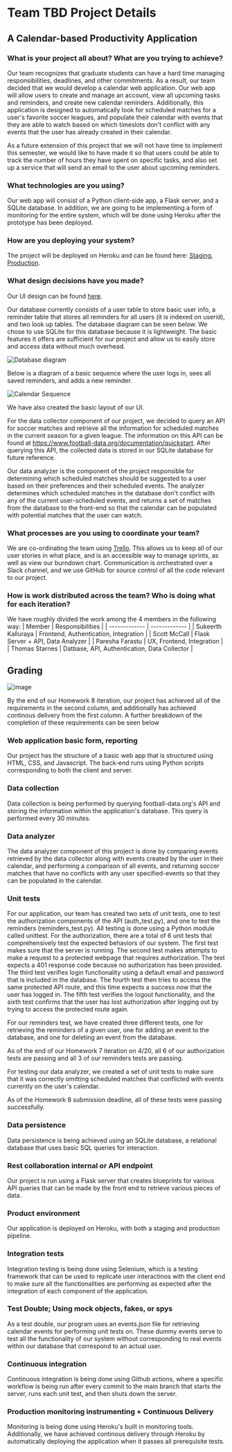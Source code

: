 # Team TBD Project Details

## A Calendar-based Productivity Application

### What is your project all about? What are you trying to achieve?

Our team recognizes that graduate students can have a hard time managing responsibilities, deadlines, and other commitments. As a result, our team decided that we would develop a calendar web application. Our web app will allow users to create and manage an account, view all upcoming tasks and reminders, and create new calendar reminders. Additionally, this application is designed to automatically look for scheduled matches for a user's favorite soccer leagues, and populate their calendar with events that they are able to watch based on which timeslots don't conflict with any events that the user has already created in their calendar.

As a future extension of this project that we will not have time to implement this semester, we would like to have made it so that users could be able to track the number of hours they have spent on specific tasks, and also set up a service that will send an email to the user about upcoming reminders.

### What technologies are you using?

Our web app will consist of a Python client-side app, a Flask server, and a SQLite database. In addition, we are going to be implementing a form of monitoring for the entire system, which will be done using Heroku after the prototype has been deployed.

### How are you deploying your system?

The project will be deployed on Heroku and can be found here: [Staging](https://team-tbd-project-staging.herokuapp.com), [Production](https://team-tbd-project-production.herokuapp.com).

### What design decisions have you made?

Our UI design can be found [here](https://github.com/CSCI-5828-Foundations-Sftware-Engr/team-tbd-semester-project/blob/main/wiki/wireframe.md).

Our database currently consists of a user table to store basic user info, a reminder table that stores all reminders for all users (it is indexed on userid), and two look up tables. The database diagram can be seen below. We chose to use SQLite for this database because it is lightweight. The basic features it offers are sufficient for our project and allow us to easily store and access data without much overhead.

![Database diagram](https://user-images.githubusercontent.com/43146669/228691580-487dc0d8-325a-4c1d-85c6-46bd41aae404.png)

Below is a diagram of a basic sequence where the user logs in, sees all saved reminders, and adds a new reminder.

![Calendar Sequence](https://user-images.githubusercontent.com/43146669/227093778-ec07dcbc-7d5e-40a3-be70-7f0eff0f048b.jpg)

We have also created the basic layout of our UI. 

For the data collector component of our project, we decided to query an API for soccer matches and retrieve all the information for scheduled matches in the current season for a given league. The information on this API can be found at https://www.football-data.org/documentation/quickstart. After querying this API, the collected data is stored in our SQLite database for future reference.

Our data analyzer is the component of the project responsible for determining which scheduled matches should be suggested to a user based on their preferences and their scheduled events. The analyzer determines which scheduled matches in the database don't conflict with any of the current user-scheduled events, and returns a set of matches from the database to the front-end so that the calendar can be populated with potential matches that the user can watch.

### What processes are you using to coordinate your team?

We are co-ordinating the team using [Trello](https://trello.com/invite/b/qDzf7Ekl/ATTI9736135482b19ca5c804278553f2fbf6DFCBF349/team-tbd). This allows us to keep all of our user stories in what place, and is an accessible way to manage sprints, as well as view our burndown chart. Communication is orchestrated over a Slack channel, and we use GitHub for source control of all the code relevant to our project.

### How is work distributed across the team? Who is doing what for each iteration?

We have roughly divided the work among the 4 members in the following way:
| Member  | Responsibilities |
| ------------- | ------------- |
| Sukeerth Kalluraya | Frontend, Authentication, Integration  |
| Scott McCall  | Flask Server + API, Data Analyzer  |
| Paresha Farastu  | UX, Frontend, Integration  |
| Thomas Starnes  | Datbase, API, Authentication, Data Collector  |

## Grading
![image](https://user-images.githubusercontent.com/77517580/236078534-45c0025a-7dbe-4524-a0cc-06e9fb0c4722.png)

By the end of our Homework 8 iteration, our project has achieved all of the requirements in the second column, and additionally has achieved continous delivery from the first column. A further breakdown of the completion of these requirements can be seen below

### Web application basic form, reporting

Our project has the structure of a basic web app that is structured using HTML, CSS, and Javascript. The back-end runs using Python scripts corresponding to both the client and server. 

### Data collection

Data collection is being performed by querying football-data.org's API and storing the information within the application's database. This query is performed every 30 minutes.

### Data analyzer

The data analyzer component of this project is done by comparing events retrieved by the data collector along with events created by the user in their calendar, and performing a comparison of all events, and returning soccer matches that have no conflicts with any user specified-events so that they can be populated in the calendar.

### Unit tests

For our application, our team has created two sets of unit tests, one to test the authorization components of the API (auth_test.py), and one to test the reminders (reminders_test.py). All testing is done using a Python module called unittest. For the authorization, there are a total of 6 unit tests that comprehensively test the expected behaviors of our system. The first test makes sure that the server is running. The second test makes attempts to make a request to a protected webpage that requires authorization. The test expects a 401 response code because no authorization has been provided. The third test verifies login functionality using a default email and password that is included in the database. The fourth test then tries to access the same protected API route, and this time expects a success now that the user has logged in. The fifth test verifies the logout functionality, and the sixth test confirms that the user has lost authorization after logging out by trying to access the protected route again.

For our reminders test, we have created three different tests, one for retrieving the reminders of a given user, one for adding an event to the database, and one for deleting an event from the database.

As of the end of our Homework 7 iteration on 4/20, all 6 of our authorization tests are passing and all 3 of our reminders tests are passing.

For testing our data analyzer, we created a set of unit tests to make sure that it was correctly omitting scheduled matches that conflicted with events currently on the user's calendar.

As of the Homework 8 submission deadline, all of these tests were passing successfully.

### Data persistence

Data persistence is being achieved using an SQLite database, a relational database that uses basic SQL queries for interaction.

### Rest collaboration internal or API endpoint

Our project is run using a Flask server that creates blueprints for various API queries that can be made by the front end to retrieve various pieces of data.

### Product environment

Our application is deployed on Heroku, with both a staging and production pipeline.

### Integration tests

Integration testing is being done using Selenium, which is a testing framework that can be used to replicate user interactinos with the client end to make sure all the functionalities are performing as expected after the integration of each component of the application.

### Test Double; Using mock objects, fakes, or spys

As a test double, our program uses an events.json file for retrieving calendar events for performing unit tests on. These dummy events serve to test all the functionality of our system without corresponding to real events within our database that correspond to an actual user.

### Continuous integration

Continuous integration is being done using Github actions, where a specific workflow is being run after every commit to the main branch that starts the server, runs each unit test, and then shuts down the server.

### Production monitoring instrumenting + Continuous Delivery

Monitoring is being done using Heroku's built in monitoring tools. Additionally, we have achieved continous delivery through Heroku by automatically deploying the application when it passes all prerequisite tests.
